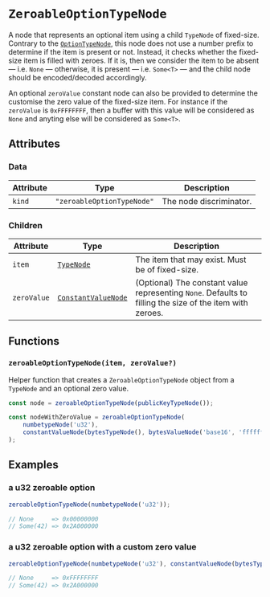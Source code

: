 # `ZeroableOptionTypeNode`

A node that represents an optional item using a child `TypeNode` of fixed-size. Contrary to the [`OptionTypeNode`](./OptionTypeNode.md), this node does not use a number prefix to determine if the item is present or not. Instead, it checks whether the fixed-size item is filled with zeroes. If it is, then we consider the item to be absent — i.e. `None` — otherwise, it is present — i.e. `Some<T>` — and the child node should be encoded/decoded accordingly.

An optional `zeroValue` constant node can also be provided to determine the customise the zero value of the fixed-size item. For instance if the `zeroValue` is `0xFFFFFFFF`, then a buffer with this value will be considered as `None` and anyting else will be considered as `Some<T>`.

## Attributes

### Data

| Attribute | Type                       | Description             |
| --------- | -------------------------- | ----------------------- |
| `kind`    | `"zeroableOptionTypeNode"` | The node discriminator. |

### Children

| Attribute   | Type                                                     | Description                                                                                              |
| ----------- | -------------------------------------------------------- | -------------------------------------------------------------------------------------------------------- |
| `item`      | [`TypeNode`](./README.md)                                | The item that may exist. Must be of fixed-size.                                                          |
| `zeroValue` | [`ConstantValueNode`](./valueNodes/ConstantValueNode.md) | (Optional) The constant value representing `None`. Defaults to filling the size of the item with zeroes. |

## Functions

### `zeroableOptionTypeNode(item, zeroValue?)`

Helper function that creates a `ZeroableOptionTypeNode` object from a `TypeNode` and an optional zero value.

```ts
const node = zeroableOptionTypeNode(publicKeyTypeNode());

const nodeWithZeroValue = zeroableOptionTypeNode(
    numbetypeNode('u32'),
    constantValueNode(bytesTypeNode(), bytesValueNode('base16', 'ffffffff')),
);
```

## Examples

### a u32 zeroable option

```ts
zeroableOptionTypeNode(numbetypeNode('u32'));

// None     => 0x00000000
// Some(42) => 0x2A000000
```

### a u32 zeroable option with a custom zero value

```ts
zeroableOptionTypeNode(numbetypeNode('u32'), constantValueNode(bytesTypeNode(), bytesValueNode('base16', 'ffffffff')));

// None     => 0xFFFFFFFF
// Some(42) => 0x2A000000
```
